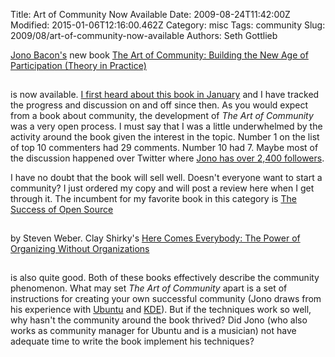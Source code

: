 Title: Art of Community Now Available
Date: 2009-08-24T11:42:00Z
Modified: 2015-01-06T12:16:00.462Z
Category: misc
Tags: community
Slug: 2009/08/art-of-community-now-available
Authors: Seth Gottlieb

[Jono Bacon's](http://www.jonobacon.org/) new book [The Art of Community: Building the New Age of Participation (Theory in Practice)](http://www.amazon.com/gp/product/0596156715?ie=UTF8&amp;tag=contenthere-20&amp;linkCode=as2&amp;camp=1789&amp;creative=390957&amp;creativeASIN=0596156715)

<img alt="" border="0" height="1" src="http://www.assoc-amazon.com/e/ir?t=contenthere-20&amp;l=as2&amp;o=1&amp;a=0596156715" style="border:none !important; margin:0px !important;" width="1"/>

 is now available. [I first heard about this book in January](http://www.contenthere.net/2009/02/the-art-of-community.html) and I have tracked the progress and discussion on and off since then. As you would expect from a book about community, the development of _The Art of Community_ was a very open process. I must say that I was a little underwhelmed by the activity around the book given the interest in the topic. Number 1 on the list of top 10 commenters had 29 comments. Number 10 had 7. Maybe most of the discussion happened over Twitter where [Jono has over 2,400 followers](http://twitter.com/jonobacon).  

I have no doubt that the book will sell well. Doesn't everyone want to start a community? I just ordered my copy and will post a review here when I get through it. The incumbent for my favorite book in this category is [The Success of Open Source](http://www.amazon.com/gp/product/0674018583?ie=UTF8&amp;tag=contenthere-20&amp;linkCode=as2&amp;camp=1789&amp;creative=390957&amp;creativeASIN=0674018583)

<img alt="" border="0" height="1" src="http://www.assoc-amazon.com/e/ir?t=contenthere-20&amp;l=as2&amp;o=1&amp;a=0674018583" style="border:none !important; margin:0px !important;" width="1"/>

 by Steven Weber. Clay Shirky's [Here Comes Everybody: The Power of Organizing Without Organizations](http://www.amazon.com/gp/product/1594201536?ie=UTF8&amp;tag=contenthere-20&amp;linkCode=as2&amp;camp=1789&amp;creative=390957&amp;creativeASIN=1594201536)

<img alt="" border="0" height="1" src="http://www.assoc-amazon.com/e/ir?t=contenthere-20&amp;l=as2&amp;o=1&amp;a=1594201536" style="border:none !important; margin:0px !important;" width="1"/>

 is also quite good. Both of these books effectively describe the community phenomenon. What may set _The Art of Community_ apart is a set of instructions for creating your own successful community (Jono draws from his experience with [Ubuntu](http://www.ubuntu.com/) and [KDE](http://www.kde.org/)). But if the techniques work so well, why hasn't the community around the book thrived? Did Jono (who also works as community manager for Ubuntu and is a musician) not have adequate time to write the book implement his techniques? 
